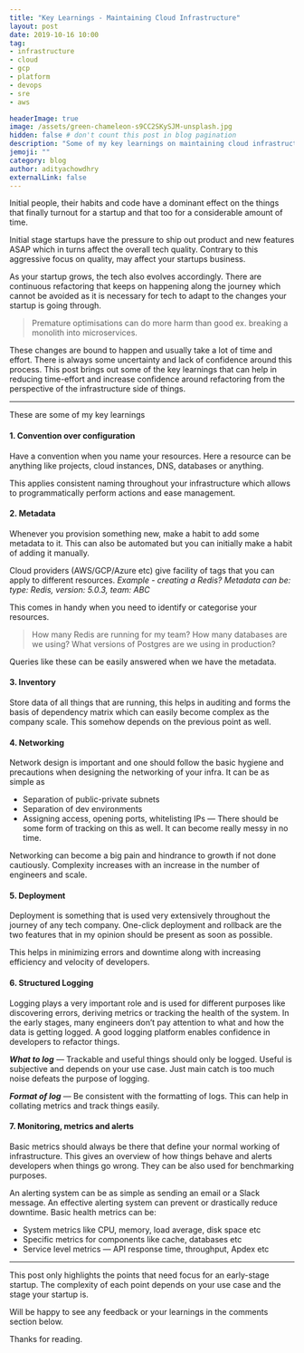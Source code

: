 ```yaml
---
title: "Key Learnings - Maintaining Cloud Infrastructure"
layout: post
date: 2019-10-16 10:00
tag:
- infrastructure
- cloud
- gcp
- platform
- devops
- sre
- aws

headerImage: true
image: /assets/green-chameleon-s9CC2SKySJM-unsplash.jpg
hidden: false # don't count this post in blog pagination
description: "Some of my key learnings on maintaining cloud infrastructure"
jemoji: ""
category: blog
author: adityachowdhry
externalLink: false
---
```


Initial people, their habits and code have a dominant effect on the things that finally turnout for a startup and that too for a considerable amount of time.

Initial stage startups have the pressure to ship out product and new features ASAP which in turns affect the overall tech quality. Contrary to this aggressive focus on quality, may affect your startups business.

As your startup grows, the tech also evolves accordingly. There are continuous refactoring that keeps on happening along the journey which cannot be avoided as it is necessary for tech to adapt to the changes your startup is going through.

> Premature optimisations can do more harm than good ex. breaking a monolith into microservices.

These changes are bound to happen and usually take a lot of time and effort. There is always some uncertainty and lack of confidence around this process. This post brings out some of the key learnings that can help in reducing time-effort and increase confidence around refactoring from the perspective of the infrastructure side of things.

* * *

These are some of my key learnings

#### 1. Convention over configuration

Have a convention when you name your resources. Here a resource can be anything like projects, cloud instances, DNS, databases or anything.

This applies consistent naming throughout your infrastructure which allows to programmatically perform actions and ease management.

#### 2. Metadata

Whenever you provision something new, make a habit to add some metadata to it. This can also be automated but you can initially make a habit of adding it manually.

Cloud providers (AWS/GCP/Azure etc) give facility of tags that you can apply to different resources. *Example -  creating a Redis? Metadata can be: type: Redis, version: 5.0.3, team: ABC*

This comes in handy when you need to identify or categorise your resources.
> How many Redis are running for my team?
> How many databases are we using?
> What versions of Postgres are we using in production?

Queries like these can be easily answered when we have the metadata.

#### 3. Inventory

Store data of all things that are running, this helps in auditing and forms the basis of dependency matrix which can easily become complex as the company scale. This somehow depends on the previous point as well.

#### 4. Networking

Network design is important and one should follow the basic hygiene and precautions when designing the networking of your infra. It can be as simple as

- Separation of public-private subnets
- Separation of dev environments
- Assigning access, opening ports, whitelisting IPs — There should be some form of tracking on this as well. It can become really messy in no time.

Networking can become a big pain and hindrance to growth if not done cautiously. Complexity increases with an increase in the number of engineers and scale.

#### 5. Deployment

Deployment is something that is used very extensively throughout the journey of any tech company. One-click deployment and rollback are the two features that in my opinion should be present as soon as possible.

This helps in minimizing errors and downtime along with increasing efficiency and velocity of developers.

#### 6. Structured Logging

Logging plays a very important role and is used for different purposes like discovering errors, deriving metrics or tracking the health of the system. In the early stages, many engineers don’t pay attention to what and how the data is getting logged. A good logging platform enables confidence in developers to refactor things.

***What to log*** — Trackable and useful things should only be logged. Useful is subjective and depends on your use case. Just main catch is too much noise defeats the purpose of logging.

***Format of log*** — Be consistent with the formatting of logs. This can help in collating metrics and track things easily.

#### 7. Monitoring, metrics and alerts

Basic metrics should always be there that define your normal working of infrastructure. This gives an overview of how things behave and alerts developers when things go wrong. They can be also used for benchmarking purposes.

An alerting system can be as simple as sending an email or a Slack message. An effective alerting system can prevent or drastically reduce downtime. Basic health metrics can be:

- System metrics like CPU, memory, load average, disk space etc
- Specific metrics for components like cache, databases etc
- Service level metrics — API response time, throughput, Apdex etc

* * *

This post only highlights the points that need focus for an early-stage startup. The complexity of each point depends on your use case and the stage your startup is.

Will be happy to see any feedback or your learnings in the comments section below.

Thanks for reading.

